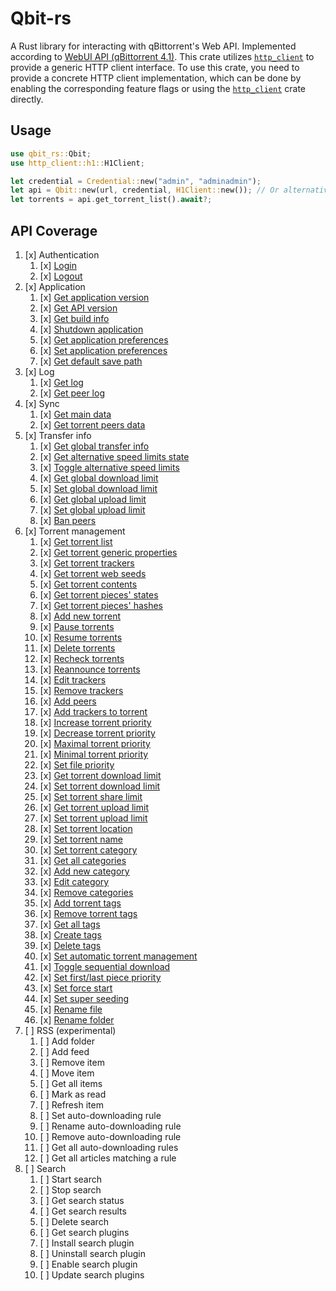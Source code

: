 # Qbit-rs

A Rust library for interacting with qBittorrent's Web API. Implemented according to [WebUI API (qBittorrent 4.1)](https://github.com/qbittorrent/qBittorrent/wiki/WebUI-API-(qBittorrent-4.1)). This crate utilizes [`http_client`](https://crates.io/crates/http_client) to provide a generic HTTP client interface. To use this crate, you need to provide a concrete HTTP client implementation, which can be done by enabling the corresponding feature flags or using the [`http_client`](https://crates.io/crates/http_client) crate directly.

## Usage

```rust
use qbit_rs::Qbit;
use http_client::h1::H1Client;

let credential = Credential::new("admin", "adminadmin");
let api = Qbit::new(url, credential, H1Client::new()); // Or alternatively use `Qbit::new_with_cookie`
let torrents = api.get_torrent_list().await?;
```

## API Coverage

1. [x] Authentication
   1. [x] [Login](https://docs.rs/qbit-rs/latest/qbit-rs/struct.Qbit.html#method.login)
   1. [x] [Logout](https://docs.rs/qbit-rs/latest/qbit-rs/struct.Qbit.html#method.logout)
1. [x] Application
   1. [x] [Get application version](https://docs.rs/qbit-rs/latest/qbit-rs/struct.Qbit.html#method.get_version)
   1. [x] [Get API version](https://docs.rs/qbit-rs/latest/qbit-rs/struct.Qbit.html#method.get_webapi_version)
   1. [x] [Get build info](https://docs.rs/qbit-rs/latest/qbit-rs/struct.Qbit.html#method.get_build_info)
   1. [x] [Shutdown application](https://docs.rs/qbit-rs/latest/qbit-rs/struct.Qbit.html#method.shutdown)
   1. [x] [Get application preferences](https://docs.rs/qbit-rs/latest/qbit-rs/struct.Qbit.html#method.get_preferences)
   1. [x] [Set application preferences](https://docs.rs/qbit-rs/latest/qbit-rs/struct.Qbit.html#method.set_preferences)
   1. [x] [Get default save path](https://docs.rs/qbit-rs/latest/qbit-rs/struct.Qbit.html#method.get_default_save_path)
1. [x] Log
   1. [x] [Get log](https://docs.rs/qbit-rs/latest/qbit-rs/struct.Qbit.html#method.get_logs)
   1. [x] [Get peer log](https://docs.rs/qbit-rs/latest/qbit-rs/struct.Qbit.html#method.get_peer_logs)
1. [x] Sync
   1. [x] [Get main data](https://docs.rs/qbit-rs/latest/qbit-rs/struct.Qbit.html#method.sync)
   1. [x] [Get torrent peers data](https://docs.rs/qbit-rs/latest/qbit-rs/struct.Qbit.html#method.get_torrent_peers)
1. [x] Transfer info
   1. [x] [Get global transfer info](https://docs.rs/qbit-rs/latest/qbit-rs/struct.Qbit.html#method.get_transfer_info)
   1. [x] [Get alternative speed limits state](https://docs.rs/qbit-rs/latest/qbit-rs/struct.Qbit.html#method.get_speed_limits_mode)
   1. [x] [Toggle alternative speed limits](https://docs.rs/qbit-rs/latest/qbit-rs/struct.Qbit.html#method.toggle_speed_limits_mode)
   1. [x] [Get global download limit](https://docs.rs/qbit-rs/latest/qbit-rs/struct.Qbit.html#method.get_download_limit)
   1. [x] [Set global download limit](https://docs.rs/qbit-rs/latest/qbit-rs/struct.Qbit.html#method.set_download_limit)
   1. [x] [Get global upload limit](https://docs.rs/qbit-rs/latest/qbit-rs/struct.Qbit.html#method.get_upload_limit)
   1. [x] [Set global upload limit](https://docs.rs/qbit-rs/latest/qbit-rs/struct.Qbit.html#method.set_upload_limit)
   1. [x] [Ban peers](https://docs.rs/qbit-rs/latest/qbit-rs/struct.Qbit.html#method.ban_peers)
1. [x] Torrent management
   1. [x] [Get torrent list](https://docs.rs/qbit-rs/latest/qbit-rs/struct.Qbit.html#method.get_torrent_list)
   1. [x] [Get torrent generic properties](https://docs.rs/qbit-rs/latest/qbit-rs/struct.Qbit.html#method.get_torrent_properties)
   1. [x] [Get torrent trackers](https://docs.rs/qbit-rs/latest/qbit-rs/struct.Qbit.html#method.get_torrent_trackers)
   1. [x] [Get torrent web seeds](https://docs.rs/qbit-rs/latest/qbit-rs/struct.Qbit.html#method.get_torrent_web_seeds)
   1. [x] [Get torrent contents](https://docs.rs/qbit-rs/latest/qbit-rs/struct.Qbit.html#method.get_torrent_contents)
   1. [x] [Get torrent pieces' states](https://docs.rs/qbit-rs/latest/qbit-rs/struct.Qbit.html#method.get_torrent_pieces_stats)
   1. [x] [Get torrent pieces' hashes](https://docs.rs/qbit-rs/latest/qbit-rs/struct.Qbit.html#method.get_torrent_pieces_hashes)
   1. [x] [Add new torrent](https://docs.rs/qbit-rs/latest/qbit-rs/struct.Qbit.html#method.add_torrent)
   1. [x] [Pause torrents](https://docs.rs/qbit-rs/latest/qbit-rs/struct.Qbit.html#method.pauce_torrents)
   1. [x] [Resume torrents](https://docs.rs/qbit-rs/latest/qbit-rs/struct.Qbit.html#method.resume_torrents)
   1. [x] [Delete torrents](https://docs.rs/qbit-rs/latest/qbit-rs/struct.Qbit.html#method.delete_torrents)
   1. [x] [Recheck torrents](https://docs.rs/qbit-rs/latest/qbit-rs/struct.Qbit.html#method.recheck_torrents)
   1. [x] [Reannounce torrents](https://docs.rs/qbit-rs/latest/qbit-rs/struct.Qbit.html#method.reannounce_torrents)
   1. [x] [Edit trackers](https://docs.rs/qbit-rs/latest/qbit-rs/struct.Qbit.html#method.edit_trackers)
   1. [x] [Remove trackers](https://docs.rs/qbit-rs/latest/qbit-rs/struct.Qbit.html#method.remove_trackers)
   1. [x] [Add peers](https://docs.rs/qbit-rs/latest/qbit-rs/struct.Qbit.html#method.add_peers)
   1. [x] [Add trackers to torrent](https://docs.rs/qbit-rs/latest/qbit-rs/struct.Qbit.html#method.add_trackers)
   1. [x] [Increase torrent priority](https://docs.rs/qbit-rs/latest/qbit-rs/struct.Qbit.html#method.increase_priority)
   1. [x] [Decrease torrent priority](https://docs.rs/qbit-rs/latest/qbit-rs/struct.Qbit.html#method.decrease_priority)
   1. [x] [Maximal torrent priority](https://docs.rs/qbit-rs/latest/qbit-rs/struct.Qbit.html#method.maximal_priority)
   1. [x] [Minimal torrent priority](https://docs.rs/qbit-rs/latest/qbit-rs/struct.Qbit.html#method.minimal_priority)
   1. [x] [Set file priority](https://docs.rs/qbit-rs/latest/qbit-rs/struct.Qbit.html#method.set_file_priority)
   1. [x] [Get torrent download limit](https://docs.rs/qbit-rs/latest/qbit-rs/struct.Qbit.html#method.get_torrent_download_limit)
   1. [x] [Set torrent download limit](https://docs.rs/qbit-rs/latest/qbit-rs/struct.Qbit.html#method.set_torrent_download_limit)
   1. [x] [Set torrent share limit](https://docs.rs/qbit-rs/latest/qbit-rs/struct.Qbit.html#method.set_torrent_shared_limit)
   1. [x] [Get torrent upload limit](https://docs.rs/qbit-rs/latest/qbit-rs/struct.Qbit.html#method.get_torrent_upload_limit)
   1. [x] [Set torrent upload limit](https://docs.rs/qbit-rs/latest/qbit-rs/struct.Qbit.html#method.set_torrent_upload_limit)
   1. [x] [Set torrent location](https://docs.rs/qbit-rs/latest/qbit-rs/struct.Qbit.html#method.set_torrent_location)
   1. [x] [Set torrent name](https://docs.rs/qbit-rs/latest/qbit-rs/struct.Qbit.html#method.set_torrent_name)
   1. [x] [Set torrent category](https://docs.rs/qbit-rs/latest/qbit-rs/struct.Qbit.html#method.set_torrent_category)
   1. [x] [Get all categories](https://docs.rs/qbit-rs/latest/qbit-rs/struct.Qbit.html#method.get_categories)
   1. [x] [Add new category](https://docs.rs/qbit-rs/latest/qbit-rs/struct.Qbit.html#method.add_category)
   1. [x] [Edit category](https://docs.rs/qbit-rs/latest/qbit-rs/struct.Qbit.html#method.edit_categories)
   1. [x] [Remove categories](https://docs.rs/qbit-rs/latest/qbit-rs/struct.Qbit.html#method.remove_categories)
   1. [x] [Add torrent tags](https://docs.rs/qbit-rs/latest/qbit-rs/struct.Qbit.html#method.add_torrent_tags)
   1. [x] [Remove torrent tags](https://docs.rs/qbit-rs/latest/qbit-rs/struct.Qbit.html#method.remove_torrent_tags)
   1. [x] [Get all tags](https://docs.rs/qbit-rs/latest/qbit-rs/struct.Qbit.html#method.get_all_tags)
   1. [x] [Create tags](https://docs.rs/qbit-rs/latest/qbit-rs/struct.Qbit.html#method.create_tags)
   1. [x] [Delete tags](https://docs.rs/qbit-rs/latest/qbit-rs/struct.Qbit.html#method.delete_tags)
   1. [x] [Set automatic torrent management](https://docs.rs/qbit-rs/latest/qbit-rs/struct.Qbit.html#method.set_auto_management)
   1. [x] [Toggle sequential download](https://docs.rs/qbit-rs/latest/qbit-rs/struct.Qbit.html#method.toggle_sequential_download)
   1. [x] [Set first/last piece priority](https://docs.rs/qbit-rs/latest/qbit-rs/struct.Qbit.html#method.toggle_first_last_piece_priority)
   1. [x] [Set force start](https://docs.rs/qbit-rs/latest/qbit-rs/struct.Qbit.html#method.set_force_star)
   1. [x] [Set super seeding](https://docs.rs/qbit-rs/latest/qbit-rs/struct.Qbit.html#method.set_super_seeding)
   1. [x] [Rename file](https://docs.rs/qbit-rs/latest/qbit-rs/struct.Qbit.html#method.rename_file)
   1. [x] [Rename folder](https://docs.rs/qbit-rs/latest/qbit-rs/struct.Qbit.html#method.rename_folder)
1. [ ] RSS (experimental)
   1. [ ] Add folder
   1. [ ] Add feed
   1. [ ] Remove item
   1. [ ] Move item
   1. [ ] Get all items
   1. [ ] Mark as read
   1. [ ] Refresh item
   1. [ ] Set auto-downloading rule
   1. [ ] Rename auto-downloading rule
   1. [ ] Remove auto-downloading rule
   1. [ ] Get all auto-downloading rules
   1. [ ] Get all articles matching a rule
1. [ ] Search
   1. [ ] Start search
   1. [ ] Stop search
   1. [ ] Get search status
   1. [ ] Get search results
   1. [ ] Delete search
   1. [ ] Get search plugins
   1. [ ] Install search plugin
   1. [ ] Uninstall search plugin
   1. [ ] Enable search plugin
   1. [ ] Update search plugins
